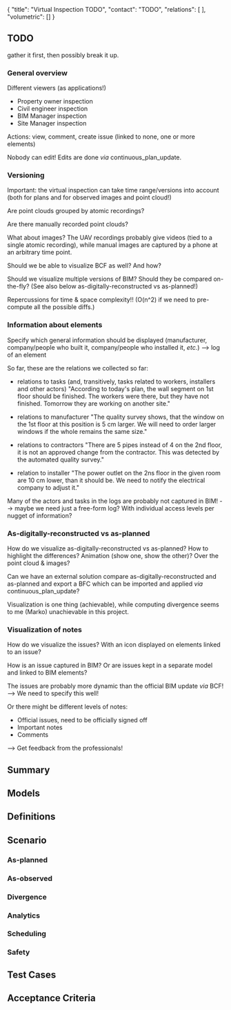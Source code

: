 <rasaeco-meta>
{
    "title": "Virtual Inspection TODO",
    "contact": "TODO",
    "relations": [
    ],
    "volumetric": []
}
</rasaeco-meta>

## TODO

gather it first, then possibly break it up.

### General overview

Different viewers (as applications!)
* Property owner inspection
* Civil engineer inspection
* BIM Manager inspection
* Site Manager inspection

Actions: view, comment, create issue (linked to none, one or more elements)

Nobody can edit! Edits are done *via* continuous_plan_update.

### Versioning
Important: the virtual inspection can take time range/versions into account 
(both for plans and for observed images and point cloud!)

Are point clouds grouped by atomic recordings?

Are there manually recorded point clouds?

What about images? The UAV recordings probably give videos (tied to a single atomic recording), 
while manual images are captured by a phone at an arbitrary time point.

Should we be able to visualize BCF as well? And how?

Should we visualize multiple versions of BIM?
Should they be compared on-the-fly?
(See also below as-digitally-reconstructed vs as-planned!)

Repercussions for time & space complexity!! (O(n^2) if we need to pre-compute all the possible diffs.)

### Information about elements

Specify which general information should be displayed
(manufacturer, company/people who built it, company/people who installed it, *etc.*) 
--> log of an element

So far, these are the relations we collected so far:
* relations to tasks (and, transitively, tasks related to workers, installers and other actors)
  "According to today's plan, the wall segment on 1st floor should be finished. 
  The workers were there, but they have not finished. 
  Tomorrow they are working on another site."

* relations to manufacturer
  "The quality survey shows, that the window on the 1st floor at this position is 5 cm larger. 
  We will need to order larger windows if the whole remains the same size."

* relations to contractors
  "There are 5 pipes instead of 4 on the 2nd floor, it is not an approved change from 
  the contractor. This was detected by the automated quality survey." 

* relation to installer
  "The power outlet on the 2ns floor in the given room are 10 cm lower, than it should be. 
  We need to notify the electrical company to adjust it."

Many of the actors and tasks in the logs are probably not captured in BIM!
--> maybe we need just a free-form log? With individual access levels per nugget of information?

### As-digitally-reconstructed vs as-planned

How do we visualize as-digitally-reconstructed vs as-planned? 
How to highlight the differences? Animation (show one, show the other)?
Over the point cloud & images?

Can we have an external solution compare as-digitally-reconstructed and as-planned and export
a BFC which can be imported and applied *via* continuous_plan_update?

Visualization is one thing (achievable), while computing divergence seems to me (Marko) 
unachievable in this project.

### Visualization of notes

How do we visualize the issues? With an icon displayed on elements linked to an issue?

How is an issue captured in BIM? Or are issues kept in a separate model and linked to BIM elements?

The issues are probably more dynamic than the official BIM update *via* BCF!
--> We need to specify this well!

Or there might be different levels of notes:
* Official issues, need to be officially signed off
* Important notes
* Comments

--> Get feedback from the professionals!

## Summary


## Models


## Definitions


## Scenario

### As-planned


### As-observed


### Divergence


### Analytics


### Scheduling


### Safety


## Test Cases


## Acceptance Criteria

